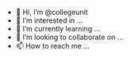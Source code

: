 - 👋 Hi, I’m @collegeunit
- 👀 I’m interested in ...
- 🌱 I’m currently learning ...
- 💞️ I’m looking to collaborate on ...
- 📫 How to reach me ...

<!---
collegeunit/collegeunit is a ✨ special ✨ repository because its `README.md` (this file) appears on your GitHub profile.
You can click the Preview link to take a look at your changes.
--->
